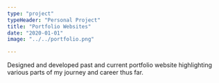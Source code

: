 ```yaml
---
type: "project"
typeHeader: "Personal Project"
title: "Portfolio Websites"
date: "2020-01-01"
image: "../../portfolio.png"

---
```


Designed and developed past and current portfolio website highlighting various parts of my journey and career thus far.
